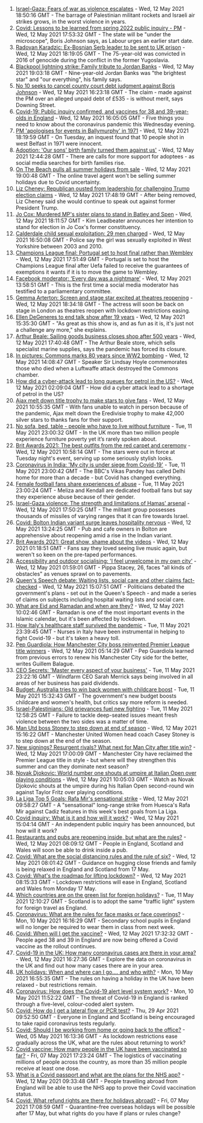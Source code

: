 1. [Israel-Gaza: Fears of war as violence escalates](https://www.bbc.co.uk/news/world-middle-east-57083595) - Wed, 12 May 2021 18:50:16 GMT - The barrage of Palestinian militant rockets and Israeli air strikes grows, in the worst violence in years.
2. [Covid: Lessons to be learned from spring 2022 public inquiry - PM](https://www.bbc.co.uk/news/uk-57088314) - Wed, 12 May 2021 17:53:32 GMT - The state will be "under the microscope", Boris Johnson says, as Labour urges an earlier start date.
3. [Radovan Karadzic: Ex-Bosnian Serb leader to be sent to UK prison](https://www.bbc.co.uk/news/uk-57090123) - Wed, 12 May 2021 18:19:05 GMT - The 75-year-old was convicted in 2016 of genocide during the conflict in the former Yugoslavia.
4. [Blackpool lightning strike: Family tribute to Jordan Banks](https://www.bbc.co.uk/news/uk-england-lancashire-57093289) - Wed, 12 May 2021 19:03:18 GMT - Nine-year-old Jordan Banks was "the brightest star" and "our everything", his family says.
5. [No 10 seeks to cancel county court debt judgment against Boris Johnson](https://www.bbc.co.uk/news/uk-politics-57087274) - Wed, 12 May 2021 16:23:18 GMT - The claim - made against the PM over an alleged unpaid debt of £535 - is without merit, says Downing Street.
6. [Covid-19: Public inquiry confirmed, and vaccines for 38 and 39-year-olds in England](https://www.bbc.co.uk/news/uk-57088249) - Wed, 12 May 2021 16:05:05 GMT - Five things you need to know about the coronavirus pandemic this Wednesday evening.
7. [PM 'apologises for events in Ballymurphy' in 1971](https://www.bbc.co.uk/news/uk-northern-ireland-57093548) - Wed, 12 May 2021 18:19:59 GMT - On Tuesday, an inquest found that 10 people shot in west Belfast in 1971 were innocent.
8. [Adoption: 'Our sons' birth family turned them against us'](https://www.bbc.co.uk/news/uk-57084243) - Wed, 12 May 2021 12:44:28 GMT - There are calls for more support for adoptees - as social media searches for birth families rise.
9. [On The Beach pulls all summer holidays from sale](https://www.bbc.co.uk/news/business-57084732) - Wed, 12 May 2021 19:00:48 GMT - The online travel agent won't be selling summer holidays due to Covid uncertainty.
10. [Liz Cheney: Republican ousted from leadership for challenging Trump election claims](https://www.bbc.co.uk/news/world-us-canada-57090202) - Wed, 12 May 2021 17:48:19 GMT - After being removed, Liz Cheney said she would continue to speak out against former President Trump.
11. [Jo Cox: Murdered MP's sister plans to stand in Batley and Spen](https://www.bbc.co.uk/news/uk-england-leeds-57090767) - Wed, 12 May 2021 18:11:57 GMT - Kim Leadbeater announces her intention to stand for election in Jo Cox's former constituency.
12. [Calderdale child sexual exploitation: 29 men charged](https://www.bbc.co.uk/news/uk-england-leeds-57093267) - Wed, 12 May 2021 16:50:08 GMT - Police say the girl was sexually exploited in West Yorkshire between 2003 and 2010.
13. [Champions League final: Portugal set to host final rather than Wembley](https://www.bbc.co.uk/sport/football/57051804) - Wed, 12 May 2021 17:51:49 GMT - Portugal is set to host the Champions League final after Uefa failed to receive the guarantees of exemptions it wants if it is to move the game to Wembley.
14. [Facebook moderator: ‘Every day was a nightmare’](https://www.bbc.co.uk/news/technology-57088382) - Wed, 12 May 2021 13:58:51 GMT - This is the first time a social media moderator has testified to a parliamentary committee.
15. [Gemma Arterton: Screen and stage star excited at theatres reopening](https://www.bbc.co.uk/news/entertainment-arts-57093277) - Wed, 12 May 2021 18:34:18 GMT - The actress will soon be back on stage in London as theatres reopen with lockdown restrictions easing.
16. [Ellen DeGeneres to end talk show after 19 years](https://www.bbc.co.uk/news/entertainment-arts-57091501) - Wed, 12 May 2021 15:35:30 GMT - "As great as this show is, and as fun as it is, it's just not a challenge any more," she explains.
17. [Arthur Beale: Sailing goods business closes shop after 500 years](https://www.bbc.co.uk/news/uk-england-london-57085944) - Wed, 12 May 2021 17:40:48 GMT - The Arthur Beale store, which sells specialist marine supplies, says the pandemic has forced its closure.
18. [In pictures: Commons marks 80 years since WW2 bombing](https://www.bbc.co.uk/news/uk-politics-57088372) - Wed, 12 May 2021 14:08:47 GMT - Speaker Sir Lindsay Hoyle commemorates those who died when a Luftwaffe attack destroyed the Commons chamber.
19. [How did a cyber-attack lead to long queues for petrol in the US?](https://www.bbc.co.uk/news/world-us-canada-57082074) - Wed, 12 May 2021 02:09:04 GMT - How did a cyber attack lead to a shortage of petrol in the US?
20. [Ajax melt down title trophy to make stars to give fans](https://www.bbc.co.uk/sport/football/57086460) - Wed, 12 May 2021 10:55:35 GMT - With fans unable to watch in person because of the pandemic, Ajax melt down the Eredivisie trophy to make 42,000 silver stars to thanks fans for their support.
21. [No sofa, bed, table - people who have to live without furniture](https://www.bbc.co.uk/news/uk-57076659) - Tue, 11 May 2021 23:00:32 GMT - In the UK more than two million people experience furniture poverty yet it’s rarely spoken about.
22. [Brit Awards 2021: The best outfits from the red carpet and ceremony](https://www.bbc.co.uk/news/entertainment-arts-57084402) - Wed, 12 May 2021 10:58:14 GMT - The stars were out in force at Tuesday night's event, serving up some seriously stylish looks.
23. [Coronavirus in India: 'My city is under siege from Covid-19'](https://www.bbc.co.uk/news/world-asia-india-57067462) - Tue, 11 May 2021 23:00:42 GMT - The BBC's Vikas Pandey has called Delhi home for more than a decade - but Covid has changed everything.
24. [Female football fans share experiences of abuse](https://www.bbc.co.uk/news/technology-56988482) - Tue, 11 May 2021 23:00:24 GMT - Meliza and Kendall are dedicated football fans but say they experience abuse because of their gender.
25. [Israel-Gaza violence: The strength and limitations of Hamas' arsenal](https://www.bbc.co.uk/news/world-middle-east-57092245) - Wed, 12 May 2021 17:50:25 GMT - The militant group possesses thousands of missiles of varying ranges that it can fire towards Israel.
26. [Covid: Bolton Indian variant surge leaves hospitality nervous](https://www.bbc.co.uk/news/uk-england-manchester-57075618) - Wed, 12 May 2021 13:24:25 GMT - Pub and cafe owners in Bolton are apprehensive about reopening amid a rise in the Indian variant.
27. [Brit Awards 2021: Great show, shame about the videos](https://www.bbc.co.uk/news/entertainment-arts-57082190) - Wed, 12 May 2021 01:18:51 GMT - Fans say they loved seeing live music again, but weren't so keen on the pre-taped performances.
28. [Accessibility and outdoor socialising: 'I feel unwelcome in my own city'](https://www.bbc.co.uk/news/newsbeat-57072498) - Wed, 12 May 2021 01:59:01 GMT - Pippa Stacey, 26, faces "all kinds of obstacles" as venues sprawl on to pavements.
29. [Queen's Speech debate: Waiting lists, social care and other claims fact-checked](https://www.bbc.co.uk/news/57076024) - Wed, 12 May 2021 15:07:51 GMT - Politicians debated the government's plans - set out in the Queen's Speech - and made a series of claims on subjects including hospital waiting lists and social care.
30. [What are Eid and Ramadan and when are they?](https://www.bbc.co.uk/news/explainers-56695447) - Wed, 12 May 2021 10:02:46 GMT - Ramadan is one of the most important events in the Islamic calendar, but it's been affected by lockdown.
31. [How Italy's healthcare staff survived the pandemic](https://www.bbc.co.uk/news/world-europe-57071604) - Tue, 11 May 2021 23:39:45 GMT - Nurses in Italy have been instrumental in helping to fight Covid-19 - but it's taken a heavy toll.
32. [Pep Guardiola: How Manchester City boss reinvented Premier League title winners](https://www.bbc.co.uk/sport/football/56951662) - Wed, 12 May 2021 05:14:29 GMT - Pep Guardiola learned from previous errors to renew his Manchester City side for the better, writes Guillem Balague.
33. [CEO Secrets: 'Master every aspect of your business'](https://www.bbc.co.uk/news/business-57013569) - Tue, 11 May 2021 23:22:16 GMT - Windfarm CEO Sarah Merrick says being involved in all areas of her business has paid dividends.
34. [Budget: Australia tries to win back women with childcare boost](https://www.bbc.co.uk/news/world-australia-57052663) - Tue, 11 May 2021 15:32:43 GMT - The government's new budget boosts childcare and women's health, but critics say more reform is needed.
35. [Israel-Palestinians: Old grievances fuel new fighting](https://www.bbc.co.uk/news/world-middle-east-57074460) - Tue, 11 May 2021 12:58:25 GMT - Failure to tackle deep-seated issues meant fresh violence between the two sides was a matter of time.
36. [Man Utd boss Stoney to step down at end of season](https://www.bbc.co.uk/sport/football/57091581) - Wed, 12 May 2021 15:16:22 GMT - Manchester United Women head coach Casey Stoney is to step down at the end of the season.
37. [New signings? Resurgent rivals? What next for Man City after title win?](https://www.bbc.co.uk/sport/football/57037849) - Wed, 12 May 2021 17:00:09 GMT - Manchester City have reclaimed the Premier League title in style - but where will they strengthen this summer and can they dominate next season?
38. [Novak Djokovic: World number one shouts at umpire at Italian Open over playing conditions](https://www.bbc.co.uk/sport/av/tennis/57085534) - Wed, 12 May 2021 10:05:03 GMT - Watch as Novak Djokovic shouts at the umpire during his Italian Open second-round win against Taylor Fritz over playing conditions.
39. [La Liga Top 5 Goals: Rafa Mir's sensational strike](https://www.bbc.co.uk/sport/av/football/57086360) - Wed, 12 May 2021 09:58:27 GMT - A "sensational" long-range strike from Huesca's Rafa Mir against Cadiz features in this week's best goals from La Liga.
40. [Covid inquiry: What is it and how will it work?](https://www.bbc.co.uk/news/explainers-57085964) - Wed, 12 May 2021 15:04:14 GMT - An independent public inquiry has been announced, but how will it work?
41. [Restaurants and pubs are reopening inside, but what are the rules?](https://www.bbc.co.uk/news/business-52977388) - Wed, 12 May 2021 08:09:12 GMT - People in England, Scotland and Wales will soon be able to drink inside a pub.
42. [Covid: What are the social distancing rules and the rule of six?](https://www.bbc.co.uk/news/uk-51506729) - Wed, 12 May 2021 08:01:42 GMT - Guidance on hugging close friends and family is being relaxed in England and Scotland from 17 May.
43. [Covid: What's the roadmap for lifting lockdown?](https://www.bbc.co.uk/news/explainers-52530518) - Wed, 12 May 2021 08:15:33 GMT - Lockdown restrictions will ease in England, Scotland and Wales from Monday 17 May.
44. [Which countries are on the green list for foreign holidays?](https://www.bbc.co.uk/news/explainers-52544307) - Tue, 11 May 2021 12:10:27 GMT - Scotland is to adopt the same "traffic light" system for foreign travel as England.
45. [Coronavirus: What are the rules for face masks or face coverings?](https://www.bbc.co.uk/news/health-51205344) - Mon, 10 May 2021 16:16:29 GMT - Secondary school pupils in England will no longer be required to wear them in class from next week.
46. [Covid: When will I get the vaccine?](https://www.bbc.co.uk/news/health-55045639) - Wed, 12 May 2021 17:32:32 GMT - People aged 38 and 39 in England are now being offered a Covid vaccine as the rollout continues.
47. [Covid-19 in the UK: How many coronavirus cases are there in your area?](https://www.bbc.co.uk/news/uk-51768274) - Wed, 12 May 2021 16:27:36 GMT - Explore the data on coronavirus in the UK and find out how many cases there are in your area.
48. [UK holidays: When and where can I go.... and who with?](https://www.bbc.co.uk/news/explainers-52646738) - Mon, 10 May 2021 16:55:35 GMT - The rules on having a holiday in the UK have been relaxed - but restrictions remain.
49. [Coronavirus: How does the Covid-19 alert level system work?](https://www.bbc.co.uk/news/explainers-52634739) - Mon, 10 May 2021 11:52:22 GMT - The threat of Covid-19 in England is ranked through a five-level, colour-coded alert system.
50. [Covid: How do I get a lateral flow or PCR test?](https://www.bbc.co.uk/news/health-51943612) - Thu, 29 Apr 2021 09:52:50 GMT - Everyone in England and Scotland is being encouraged to take rapid coronavirus tests regularly.
51. [Covid: Should I be working from home or going back to the office?](https://www.bbc.co.uk/news/business-52567567) - Wed, 05 May 2021 16:13:36 GMT - As lockdown restrictions ease gradually across the UK, what are the rules about returning to work?
52. [Covid vaccine: How many people in the UK have been vaccinated so far?](https://www.bbc.co.uk/news/health-55274833) - Fri, 07 May 2021 17:23:24 GMT - The logistics of vaccinating millions of people across the country, as more than 35 million people receive at least one dose.
53. [What is a Covid passport and what are the plans for the NHS app?](https://www.bbc.co.uk/news/explainers-55718553) - Wed, 12 May 2021 09:33:48 GMT - People travelling abroad from England will be able to use the NHS app to prove their Covid vaccination status.
54. [Covid: What refund rights are there for holidays abroad?](https://www.bbc.co.uk/news/business-51615412) - Fri, 07 May 2021 17:08:59 GMT - Quarantine-free overseas holidays will be possible after 17 May, but what rights do you have if plans or rules change?
